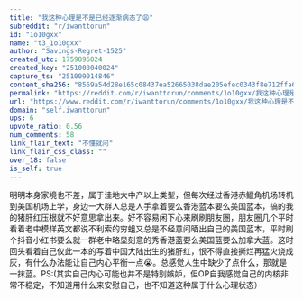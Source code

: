 ```yaml
---
title: "我这种心理是不是已经逐渐病态了😩"
subreddit: "r/iwanttorun"
id: "1o10gxx"
name: "t3_1o10gxx"
author: "Savings-Regret-1525"
created_utc: 1759896024
created_key: "251008040024"
capture_ts: "251009014846"
content_sha256: "8569a54d28e165c08437ea52665038dae205efec0343f8e712ffa62668e124d2"
permalink: "https://reddit.com/r/iwanttorun/comments/1o10gxx/我这种心理是不是已经逐渐病态了/"
url: "https://www.reddit.com/r/iwanttorun/comments/1o10gxx/我这种心理是不是已经逐渐病态了/"
domain: "self.iwanttorun"
ups: 6
upvote_ratio: 0.56
num_comments: 58
link_flair_text: "不懂就问"
link_flair_css_class: ""
over_18: false
is_self: true
---
```


明明本身家境也不差，属于洼地大中产以上类型，但每次经过香港赤𫚭角机场转机到美国机场上学，身边一大群人总是人手拿着要么香港蓝本要么美国蓝本，搞的我的猪肝红压根就不好意思拿出来。好不容易闲下心来刷刷朋友圈，朋友圈几个平时看着老中模样英文都说不利索的穷蛆又总是不经意间晒出自己的美国蓝本，平时刷个抖音小红书要么就一群老中略显刻意的秀香港蓝要么美国蓝要么加拿大蓝。这时回头看着自己仅此一本的写着中国大陆出生的猪肝红，恨不得直接撕烂再猛火烧成灰，有什么办法能让自己内心平衡一点😭。总感觉人生中缺少了点什么，那就是一抹蓝。PS:(其实自己内心可能也并不是特别嫉妒，但OP自我感觉自己的内核非常不稳定，不知道用什么来安慰自己，也不知道这种属于什么心理状态）
